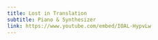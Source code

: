 ```yaml
---
title: Lost in Translation
subtitle: Piano & Synthesizer
link: https://www.youtube.com/embed/IOAL-HypvLw
---
```

